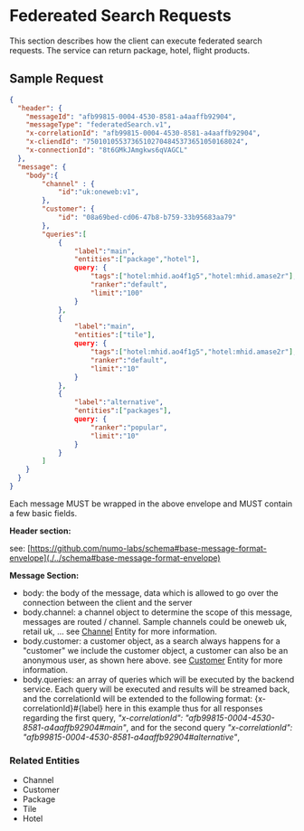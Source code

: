# Federeated Search Requests

This section describes how the client can execute federated search requests. The service can return package, hotel, flight products. 

## Sample Request
``` JSON
{
  "header": {
    "messageId": "afb99815-0004-4530-8581-a4aaffb92904",
    "messageType": "federatedSearch.v1",
    "x-correlationId": "afb99815-0004-4530-8581-a4aaffb92904",
    "x-cliendId": "75010105537365102704845373651050168024",
    "x-connectionId": "8t6GMkJAmgkws6qVAGCL"
  },
  "message": {
    "body":{
        "channel" : {
            "id":"uk:oneweb:v1",
        },
        "customer": {
            "id": "08a69bed-cd06-47b8-b759-33b95683aa79"
        },
        "queries":[
            {
                "label":"main",
                "entities":["package","hotel"],
                query: {
                    "tags":["hotel:mhid.ao4f1g5","hotel:mhid.amase2r"],
                    "ranker":"default",
                    "limit":"100"
                }
            },
            {
                "label":"main",
                "entities":["tile"],
                query: {
                    "tags":["hotel:mhid.ao4f1g5","hotel:mhid.amase2r"],
                    "ranker":"default",
                    "limit":"10"
                }
            },
            {
                "label":"alternative",
                "entities":["packages"],
                query: {
                    "ranker":"popular",
                    "limit":"10"
                }
            }
        ]
    }
  }
}
```
Each message MUST be wrapped in the above envelope and MUST contain a few basic fields. 

__Header section:__

see: [https://github.com/numo-labs/schema#base-message-format-envelope](./../schema#base-message-format-envelope)

__Message Section:__ 

* body: the body of the message, data which is allowed to go over the connection between the client and the server
* body.channel: a channel object to determine the scope of this message, messages are routed / channel. Sample channels could be oneweb uk, retail uk, ... see [Channel]() Entity for more information.
* body.customer: a customer object, as a search always happens for a "customer" we include the customer object, a customer can also be an anonymous user, as shown here above. see [Customer]() Entity for more information.
* body.queries: an array of queries which will be executed by the backend service. Each query will be executed and results will be streamed back, and the correlationId will be extended to the following format: {x-correlationId}#{label} here in this example thus for all responses regarding the first query, _"x-correlationId": "afb99815-0004-4530-8581-a4aaffb92904#main"_, and for the second query _"x-correlationId": "afb99815-0004-4530-8581-a4aaffb92904#alternative"_,

### Related Entities
* Channel               
* Customer
* Package
* Tile
* Hotel

